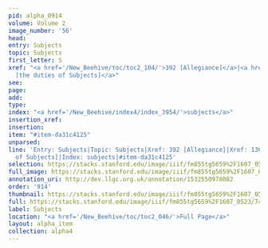 ```yaml
---
pid: alpha_0914
volume: Volume 2
image_number: '56'
head: 
entry: Subjects
topic: Subjects
first_letter: S
xref: "<a href='/New_Beehive/toc/toc2_104/'>392 [Allegiance]</a>|<a href='/New_Beehive/toc/toc2_267/'>1368
  [the duties of Subjects]</a>"
see: 
page: 
add: 
type: 
index: "<a href='/New_Beehive/index4/index_3954/'>subjects</a>"
insertion_xref: 
insertion: 
item: "#item-da31c4125"
unparsed: 
line: 'Entry: Subjects|Topic: Subjects|Xref: 392 [Allegiance]|Xref: 1368 [the duties
  of Subjects]|Index: subjects|#item-da31c4125'
selection: https://stacks.stanford.edu/image/iiif/fm855tg5659%2F1607_0523/740,1759,3021,599/full/0/default.jpg
full_image: https://stacks.stanford.edu/image/iiif/fm855tg5659%2F1607_0523/full/full/0/default.jpg
annotation_uri: http://dev.llgc.org.uk/annotation/1532550978082
order: '914'
thumbnail: https://stacks.stanford.edu/image/iiif/fm855tg5659%2F1607_0523/740,1759,600,180/250,/0/default.jpg
full: https://stacks.stanford.edu/image/iiif/fm855tg5659%2F1607_0523/740,1759,3021,599/full/0/default.jpg
label: Subjects
location: "<a href='/New_Beehive/toc/toc2_046/'>Full Page</a>"
layout: alpha_item
collection: alpha4
---
```

